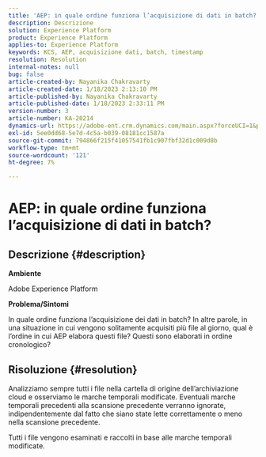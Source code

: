 ```yaml
---
title: 'AEP: in quale ordine funziona l’acquisizione di dati in batch?'
description: Descrizione
solution: Experience Platform
product: Experience Platform
applies-to: Experience Platform
keywords: KCS, AEP, acquisizione dati, batch, timestamp
resolution: Resolution
internal-notes: null
bug: false
article-created-by: Nayanika Chakravarty
article-created-date: 1/18/2023 2:13:10 PM
article-published-by: Nayanika Chakravarty
article-published-date: 1/18/2023 2:33:11 PM
version-number: 3
article-number: KA-20214
dynamics-url: https://adobe-ent.crm.dynamics.com/main.aspx?forceUCI=1&pagetype=entityrecord&etn=knowledgearticle&id=e5cd4639-3a97-ed11-aad1-6045bd006b4b
exl-id: 5ee0dd68-5e7d-4c5a-b039-08181cc1587a
source-git-commit: 794866f215f41057541fb1c907fbf32d1c009d8b
workflow-type: tm+mt
source-wordcount: '121'
ht-degree: 7%

---
```


# AEP: in quale ordine funziona l’acquisizione di dati in batch?

## Descrizione {#description}


<b>Ambiente</b>

Adobe Experience Platform

<b>Problema/Sintomi</b>

In quale ordine funziona l’acquisizione dei dati in batch? In altre parole, in una situazione in cui vengono solitamente acquisiti più file al giorno, qual è l’ordine in cui AEP elabora questi file? Questi sono elaborati in ordine cronologico?


## Risoluzione {#resolution}


Analizziamo sempre tutti i file nella cartella di origine dell’archiviazione cloud e osserviamo le marche temporali modificate. Eventuali marche temporali precedenti alla scansione precedente verranno ignorate, indipendentemente dal fatto che siano state lette correttamente o meno nella scansione precedente.

Tutti i file vengono esaminati e raccolti in base alle marche temporali modificate.
